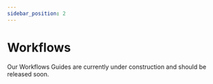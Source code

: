 ```yaml
---
sidebar_position: 2
---
```


# Workflows

Our Workflows Guides are currently under construction and should be released soon.

